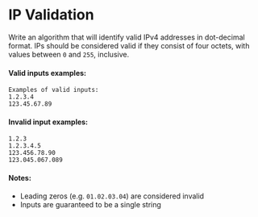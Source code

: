 # IP Validation

Write an algorithm that will identify valid IPv4 addresses in dot-decimal format. IPs should be considered valid if they consist of four octets, with values between `0` and `255`, inclusive.


#### Valid inputs examples:
```
Examples of valid inputs:
1.2.3.4
123.45.67.89
```

#### Invalid input examples:
```
1.2.3
1.2.3.4.5
123.456.78.90
123.045.067.089
```

#### Notes:
- Leading zeros (e.g. `01.02.03.04`) are considered invalid
- Inputs are guaranteed to be a single string